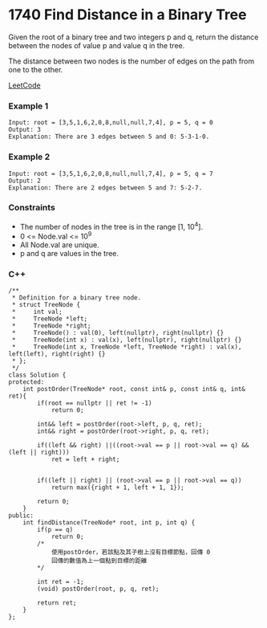 # 1740 Find Distance in a Binary Tree

Given the root of a binary tree and two integers p and q, return the distance between the nodes of value p and value q in the tree.

The distance between two nodes is the number of edges on the path from one to the other.

[LeetCode](https://leetcode.cn/problems/find-distance-in-a-binary-tree/description/)

### Example 1

```
Input: root = [3,5,1,6,2,0,8,null,null,7,4], p = 5, q = 0
Output: 3
Explanation: There are 3 edges between 5 and 0: 5-3-1-0.
```

### Example 2

```
Input: root = [3,5,1,6,2,0,8,null,null,7,4], p = 5, q = 7
Output: 2
Explanation: There are 2 edges between 5 and 7: 5-2-7.
```


### Constraints

* The number of nodes in the tree is in the range [1, 10<sup>4</sup>].
* 0 <= Node.val <= 10<sup>9</sup>
* All Node.val are unique.
* p and q are values in the tree.

### C++ 

```
/**
 * Definition for a binary tree node.
 * struct TreeNode {
 *     int val;
 *     TreeNode *left;
 *     TreeNode *right;
 *     TreeNode() : val(0), left(nullptr), right(nullptr) {}
 *     TreeNode(int x) : val(x), left(nullptr), right(nullptr) {}
 *     TreeNode(int x, TreeNode *left, TreeNode *right) : val(x), left(left), right(right) {}
 * };
 */
class Solution {   
protected:
    int postOrder(TreeNode* root, const int& p, const int& q, int& ret){
        if(root == nullptr || ret != -1)
            return 0;
        
        int&& left = postOrder(root->left, p, q, ret);
        int&& right = postOrder(root->right, p, q, ret);

        if((left && right) ||((root->val == p || root->val == q) && (left || right))) 
            ret = left + right;
        
        
        if((left || right) || (root->val == p || root->val == q))
            return max({right + 1, left + 1, 1});

        return 0;
    }
public:
    int findDistance(TreeNode* root, int p, int q) {
        if(p == q)
            return 0;
        /*
            使用postOrder，若該點及其子樹上沒有目標節點，回傳 0
            回傳的數值為上一個點到目標的距離
        */

        int ret = -1;
        (void) postOrder(root, p, q, ret);

        return ret;        
    }
};
```